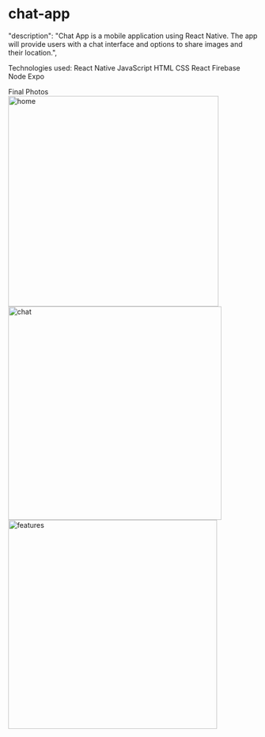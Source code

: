 # chat-app
"description": "Chat App is a mobile application using React Native. The app will provide users with a chat interface and options to share images and their location.",


Technologies used:
React Native
JavaScript
HTML
CSS
React
Firebase
Node
Expo

Final Photos
<img width="425" alt="home" src="https://user-images.githubusercontent.com/88906282/177074846-d1df5285-610e-43ba-9f30-cdff71a8ab01.png">
<img width="431" alt="chat" src="https://user-images.githubusercontent.com/88906282/177074854-3abdac12-60ac-4402-a444-eb3b319303f1.png">
<img width="422" alt="features" src="https://user-images.githubusercontent.com/88906282/177074864-73350817-c603-4874-b1b7-888dbc6b31a0.png">
